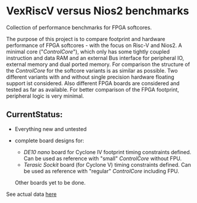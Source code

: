 # VexRiscV versus Nios2 benchmarks

Collection of performance benchmarks for FPGA softcores.

The purpose of this project is to compare footprint and hardware performance of FPGA softcores - with the focus on Risc-V and Nios2. A minimal core ("*ControlCore*"), which only has some tightly coupled instruction and data RAM and an external Bus interface for peripheral IO, external memory and dual ported memory. For comparison the structure of the *ControlCore* for the softcore variants is as similar as possible. Two different variants with and without single precision hardware floating support ist considered. Also different FPGA boards are considered and tested as far as available. For better comparison of the FPGA footprint, peripheral logic is very minimal.

## CurrentStatus:

* Everything new and untested
* complete board designs for:
  - *DE10 nano* board for Cyclone IV footprint timing constraints defined. Can be used as reference with "small" *ControlCore* without FPU.
  - *Terasic Sockit* board (for Cyclone V) timing constraints defined. Can be used as reference with "regular" *ControlCore* including FPU.
  
  Other boards yet to be done.

See actual data [here](nios2footprints.md)

